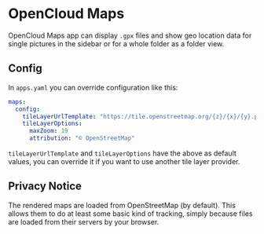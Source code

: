 # OpenCloud Maps


OpenCloud Maps app can display `.gpx` files and show geo location data for single pictures in the sidebar or for a whole folder as a folder view.

## Config

In `apps.yaml` you can override configuration like this:

```yaml
maps:
  config:
    tileLayerUrlTemplate: "https://tile.openstreetmap.org/{z}/{x}/{y}.png"
    tileLayerOptions:
      maxZoom: 19
      attribution: "© OpenStreetMap"
```

`tileLayerUrlTemplate` and `tileLayerOptions` have the above as default values, you can override it if you want to use another tile layer provider.

## Privacy Notice

The rendered maps are loaded from OpenStreetMap (by default). This allows them to do at least some basic kind of tracking, simply because files are loaded from their servers by your browser.
